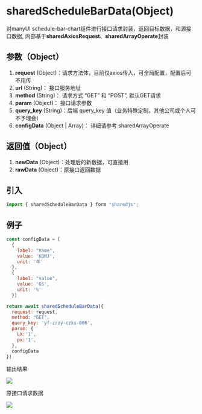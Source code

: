 # sharedScheduleBarData(Object)
对manyUI schedule-bar-chart组件进行接口请求封装，返回目标数据，和源接口数据, 内部基于**sharedAxiosRequest**、**sharedArrayOperate**封装

## 参数（Object）
1. **request** (Object)：请求方法体，目前仅axios传入，可全局配置，配置后可不用传
2. **url** (String)： 接口服务地址
3. **method** (String)： 请求方式 “GET” 和 “POST”, 默认GET请求
4. **param** (Object)： 接口请求参数
5. **query_key** (String)：后端 query_key 值（业务特殊定制，其他公司或个人可不予理会）
6. **configData** (Object | Array)： 详细请参考 sharedArrayOperate

## 返回值（Object）
1. **newData** (Object)：处理后的新数据，可直接用
2. **rawData** (Object)：原接口返回数据

## 引入
```javascript
import { sharedScheduleBarData } form "sharedjs";
```
## 例子
```javascript
const configData = [
  {
    label: "name",
    value: 'KQMJ',
    unit: '年'
  },
  {
    label: "value",
    value: 'GS',
    unit: '%'
  }]

return await sharedScheduleBarData({
  request: request,
  method: "GET",
  query_key: 'yf-zrzy-czks-006',
  param: {
    LX:'1',
    px:'1',
  },
  configData
})
``` 
输出结果

![](/SharedJS/markdown/sharedScheduleBarData-2.png)

原接口请求数据

![](/SharedJS/markdown/sharedScheduleBarData-1.png)
